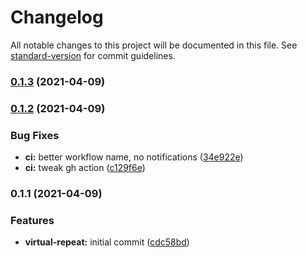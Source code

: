 # Changelog

All notable changes to this project will be documented in this file. See [standard-version](https://github.com/conventional-changelog/standard-version) for commit guidelines.

### [0.1.3](https://github.com/bigopon/aurelia-v2-virtual-repeat/compare/0.1.2...0.1.3) (2021-04-09)

### [0.1.2](https://github.com/bigopon/aurelia-v2-virtual-repeat/compare/0.1.1...0.1.2) (2021-04-09)


### Bug Fixes

* **ci:** better workflow name, no notifications ([34e922e](https://github.com/bigopon/aurelia-v2-virtual-repeat/commit/34e922e4dd924f41c7f2b00f0e2addf2f36923c8))
* **ci:** tweak gh action ([c129f6e](https://github.com/bigopon/aurelia-v2-virtual-repeat/commit/c129f6e2b2050d0fc1f0ab55200972e2618a01c1))

### 0.1.1 (2021-04-09)


### Features

* **virtual-repeat:** initial commit ([cdc58bd](https://github.com/bigopon/aurelia-v2-virtual-repeat/commit/cdc58bd2e366fa51abbd4dace38544c650a2fd16))
